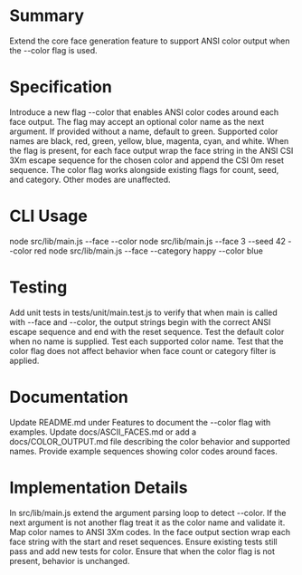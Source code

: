 # Summary

Extend the core face generation feature to support ANSI color output when the --color flag is used.

# Specification

Introduce a new flag --color that enables ANSI color codes around each face output. The flag may accept an optional color name as the next argument. If provided without a name, default to green. Supported color names are black, red, green, yellow, blue, magenta, cyan, and white. When the flag is present, for each face output wrap the face string in the ANSI CSI 3Xm escape sequence for the chosen color and append the CSI 0m reset sequence. The color flag works alongside existing flags for count, seed, and category. Other modes are unaffected.

# CLI Usage

node src/lib/main.js --face --color
node src/lib/main.js --face 3 --seed 42 --color red
node src/lib/main.js --face --category happy --color blue

# Testing

Add unit tests in tests/unit/main.test.js to verify that when main is called with --face and --color, the output strings begin with the correct ANSI escape sequence and end with the reset sequence. Test the default color when no name is supplied. Test each supported color name. Test that the color flag does not affect behavior when face count or category filter is applied.

# Documentation

Update README.md under Features to document the --color flag with examples. Update docs/ASCII_FACES.md or add a docs/COLOR_OUTPUT.md file describing the color behavior and supported names. Provide example sequences showing color codes around faces.

# Implementation Details

In src/lib/main.js extend the argument parsing loop to detect --color. If the next argument is not another flag treat it as the color name and validate it. Map color names to ANSI 3Xm codes. In the face output section wrap each face string with the start and reset sequences. Ensure existing tests still pass and add new tests for color. Ensure that when the color flag is not present, behavior is unchanged.